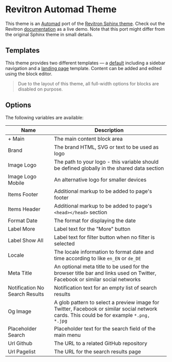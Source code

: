 # Revitron Automad Theme

This theme is an [Automad](https://automad.org) port of the [Revitron Sphinx theme](https://github.com/revitron/revitron-sphinx-theme). Check out the Revitron [documentation](https://revitron.readthedocs.io/) as a live demo. Note that this port might differ from the original Sphinx theme in small details.

## Templates

This theme provides two different templates &mdash; a [default](https://revitron.readthedocs.io/en/latest/get-started.html) including a sidebar navigation and a [landing page](https://revitron.readthedocs.io/) template. 
Content can be added and edited using the block editor. 

> Due to the layout of this theme, all full-width options for blocks are disabled on purpose.

## Options

The following variables are available:

| Name | Description |
| --- | --- |
| + Main | The main content block area |
| Brand | The brand HTML, SVG or text to be used as logo |
| Image Logo | The path to your logo - this variable should be defined globally in the shared data section |
| Image Logo Mobile | An alternative logo for smaller devices |
| Items Footer | Additional markup to be added to page's footer |
| Items Header | Additional markup to be added to page's `<head></head>` section |
| Format Date | The format for displaying the date |
| Label More | Label text for the "More" button |
| Label Show All | Label text for filter button when no filter is selected |
| Locale | The locale information to format date and time according to like `en_EN` or `de_DE` |
| Meta Title | An optional meta title to be used for the browser title bar and links used on Twitter, Facebook or similar social networks |
| Notification No Search Results | Notification text for an empty list of search results |
| Og Image | A glob pattern to select a preview image for Twitter, Facebook or similar social network cards. This could be for example `*.png, *.jpg` |
| Placeholder Search | Placeholder text for the search field of the main menu |
| Url Github | The URL to a related GitHub repository |
| Url Pagelist | The URL for the search results page |